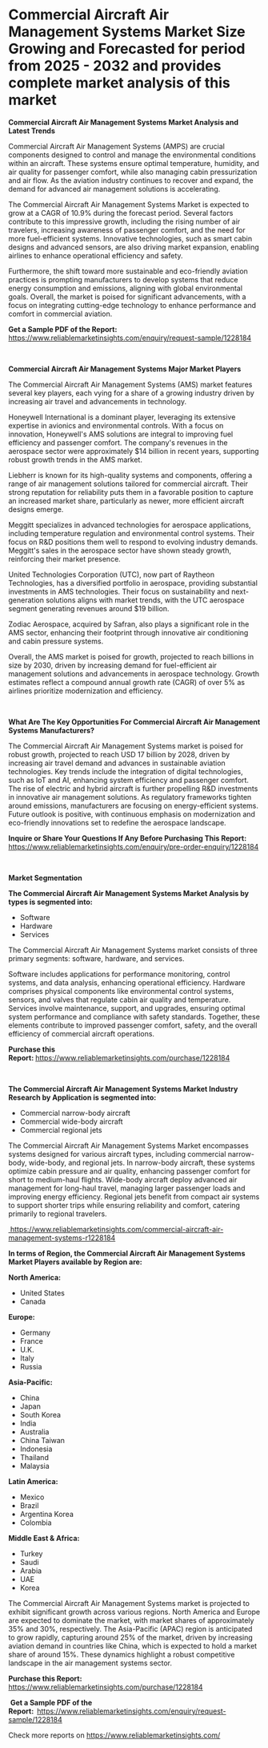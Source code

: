 <p><h1>Commercial Aircraft Air Management Systems Market Size Growing and Forecasted for period from 2025 - 2032 and provides complete market analysis of this market</h1></p><p><strong>Commercial Aircraft Air Management Systems Market Analysis and Latest Trends</strong></p>
<p><p>Commercial Aircraft Air Management Systems (AMPS) are crucial components designed to control and manage the environmental conditions within an aircraft. These systems ensure optimal temperature, humidity, and air quality for passenger comfort, while also managing cabin pressurization and air flow. As the aviation industry continues to recover and expand, the demand for advanced air management solutions is accelerating.</p><p>The Commercial Aircraft Air Management Systems Market is expected to grow at a CAGR of 10.9% during the forecast period. Several factors contribute to this impressive growth, including the rising number of air travelers, increasing awareness of passenger comfort, and the need for more fuel-efficient systems. Innovative technologies, such as smart cabin designs and advanced sensors, are also driving market expansion, enabling airlines to enhance operational efficiency and safety.</p><p>Furthermore, the shift toward more sustainable and eco-friendly aviation practices is prompting manufacturers to develop systems that reduce energy consumption and emissions, aligning with global environmental goals. Overall, the market is poised for significant advancements, with a focus on integrating cutting-edge technology to enhance performance and comfort in commercial aviation.</p></p>
<p><strong>Get a Sample PDF of the Report:&nbsp;</strong> <a href="https://www.reliablemarketinsights.com/enquiry/request-sample/1228184?utm_campaign=2441&utm_medium=2&utm_source=Github&utm_content=ia&utm_term=11032025&utm_id=commercial-aircraft-air-management-systems">https://www.reliablemarketinsights.com/enquiry/request-sample/1228184</a></p>
<p>&nbsp;</p>
<p><strong>Commercial Aircraft Air Management Systems Major Market Players</strong></p>
<p><p>The Commercial Aircraft Air Management Systems (AMS) market features several key players, each vying for a share of a growing industry driven by increasing air travel and advancements in technology. </p><p>Honeywell International is a dominant player, leveraging its extensive expertise in avionics and environmental controls. With a focus on innovation, Honeywell's AMS solutions are integral to improving fuel efficiency and passenger comfort. The company's revenues in the aerospace sector were approximately $14 billion in recent years, supporting robust growth trends in the AMS market.</p><p>Liebherr is known for its high-quality systems and components, offering a range of air management solutions tailored for commercial aircraft. Their strong reputation for reliability puts them in a favorable position to capture an increased market share, particularly as newer, more efficient aircraft designs emerge.</p><p>Meggitt specializes in advanced technologies for aerospace applications, including temperature regulation and environmental control systems. Their focus on R&D positions them well to respond to evolving industry demands. Meggitt's sales in the aerospace sector have shown steady growth, reinforcing their market presence.</p><p>United Technologies Corporation (UTC), now part of Raytheon Technologies, has a diversified portfolio in aerospace, providing substantial investments in AMS technologies. Their focus on sustainability and next-generation solutions aligns with market trends, with the UTC aerospace segment generating revenues around $19 billion.</p><p>Zodiac Aerospace, acquired by Safran, also plays a significant role in the AMS sector, enhancing their footprint through innovative air conditioning and cabin pressure systems.</p><p>Overall, the AMS market is poised for growth, projected to reach billions in size by 2030, driven by increasing demand for fuel-efficient air management solutions and advancements in aerospace technology. Growth estimates reflect a compound annual growth rate (CAGR) of over 5% as airlines prioritize modernization and efficiency.</p></p>
<p>&nbsp;</p>
<p><strong>What Are The Key Opportunities For Commercial Aircraft Air Management Systems Manufacturers?</strong></p>
<p><p>The Commercial Aircraft Air Management Systems market is poised for robust growth, projected to reach USD 17 billion by 2028, driven by increasing air travel demand and advances in sustainable aviation technologies. Key trends include the integration of digital technologies, such as IoT and AI, enhancing system efficiency and passenger comfort. The rise of electric and hybrid aircraft is further propelling R&D investments in innovative air management solutions. As regulatory frameworks tighten around emissions, manufacturers are focusing on energy-efficient systems. Future outlook is positive, with continuous emphasis on modernization and eco-friendly innovations set to redefine the aerospace landscape.</p></p>
<p><strong>Inquire or Share Your Questions If Any Before Purchasing This Report:</strong> <a href="https://www.reliablemarketinsights.com/enquiry/pre-order-enquiry/1228184?utm_campaign=2441&utm_medium=2&utm_source=Github&utm_content=ia&utm_term=11032025&utm_id=commercial-aircraft-air-management-systems">https://www.reliablemarketinsights.com/enquiry/pre-order-enquiry/1228184</a></p>
<p>&nbsp;</p>
<p><strong>Market Segmentation</strong></p>
<p><strong>The Commercial Aircraft Air Management Systems Market Analysis by types is segmented into:</strong></p>
<p><ul><li>Software</li><li>Hardware</li><li>Services</li></ul></p>
<p><p>The Commercial Aircraft Air Management Systems market consists of three primary segments: software, hardware, and services. </p><p>Software includes applications for performance monitoring, control systems, and data analysis, enhancing operational efficiency. Hardware comprises physical components like environmental control systems, sensors, and valves that regulate cabin air quality and temperature. Services involve maintenance, support, and upgrades, ensuring optimal system performance and compliance with safety standards. Together, these elements contribute to improved passenger comfort, safety, and the overall efficiency of commercial aircraft operations.</p></p>
<p><strong>Purchase this Report:&nbsp;</strong><a href="https://www.reliablemarketinsights.com/purchase/1228184?utm_campaign=2441&utm_medium=2&utm_source=Github&utm_content=ia&utm_term=11032025&utm_id=commercial-aircraft-air-management-systems">https://www.reliablemarketinsights.com/purchase/1228184</a></p>
<p>&nbsp;</p>
<p><strong>The Commercial Aircraft Air Management Systems Market Industry Research by Application is segmented into:</strong></p>
<p><ul><li>Commercial narrow-body aircraft</li><li>Commercial wide-body aircraft</li><li>Commercial regional jets</li></ul></p>
<p><p>The Commercial Aircraft Air Management Systems Market encompasses systems designed for various aircraft types, including commercial narrow-body, wide-body, and regional jets. In narrow-body aircraft, these systems optimize cabin pressure and air quality, enhancing passenger comfort for short to medium-haul flights. Wide-body aircraft deploy advanced air management for long-haul travel, managing larger passenger loads and improving energy efficiency. Regional jets benefit from compact air systems to support shorter trips while ensuring reliability and comfort, catering primarily to regional travelers.</p></p>
<p><a href="https://www.reliablemarketinsights.com/commercial-aircraft-air-management-systems-r1228184?utm_campaign=2441&utm_medium=2&utm_source=Github&utm_content=ia&utm_term=11032025&utm_id=commercial-aircraft-air-management-systems">&nbsp;https://www.reliablemarketinsights.com/commercial-aircraft-air-management-systems-r1228184</a></p>
<p><strong>In terms of Region, the Commercial Aircraft Air Management Systems Market Players available by Region are:</strong></p>
<p>
    <p> <strong> North America: </strong>
        <ul>
            <li>United States</li>
            <li>Canada</li>
        </ul>
        </p> 
    <p> <strong> Europe: </strong>
        <ul>
            <li>Germany</li>
            <li>France</li>
            <li>U.K.</li>
            <li>Italy</li>
            <li>Russia</li>
        </ul>
        </p> 
    <p> <strong> Asia-Pacific: </strong>
        <ul>
            <li>China</li>
            <li>Japan</li>
            <li>South Korea</li>
            <li>India</li>
            <li>Australia</li>
            <li>China Taiwan</li>
            <li>Indonesia</li>
            <li>Thailand</li>
            <li>Malaysia</li>
        </ul>
        </p> 
    <p> <strong> Latin America: </strong>
        <ul>
            <li>Mexico</li>
            <li>Brazil</li>
            <li>Argentina Korea</li>
            <li>Colombia</li>
        </ul>
        </p> 
    <p> <strong> Middle East & Africa: </strong>
        <ul>
            <li>Turkey</li>
            <li>Saudi</li>
            <li>Arabia</li>
            <li>UAE</li>
            <li>Korea</li>
        </ul>
    </p>
    </p>
<p><p>The Commercial Aircraft Air Management Systems market is projected to exhibit significant growth across various regions. North America and Europe are expected to dominate the market, with market shares of approximately 35% and 30%, respectively. The Asia-Pacific (APAC) region is anticipated to grow rapidly, capturing around 25% of the market, driven by increasing aviation demand in countries like China, which is expected to hold a market share of around 15%. These dynamics highlight a robust competitive landscape in the air management systems sector.</p></p>
<p><strong>Purchase this Report: </strong><a href="https://www.reliablemarketinsights.com/purchase/1228184?utm_campaign=2441&utm_medium=2&utm_source=Github&utm_content=ia&utm_term=11032025&utm_id=commercial-aircraft-air-management-systems">https://www.reliablemarketinsights.com/purchase/1228184</a></p>
<p>&nbsp;<strong>Get a Sample PDF of the Report:&nbsp;&nbsp;</strong><a href="https://www.reliablemarketinsights.com/enquiry/request-sample/1228184?utm_campaign=2441&utm_medium=2&utm_source=Github&utm_content=ia&utm_term=11032025&utm_id=commercial-aircraft-air-management-systems">https://www.reliablemarketinsights.com/enquiry/request-sample/1228184</a></p>
<p><strong></strong></p>
<p>Check more reports on <a href="https://www.reliablemarketinsights.com/?utm_campaign=2441&utm_medium=2&utm_source=Github&utm_content=ia&utm_term=11032025&utm_id=commercial-aircraft-air-management-systems">https://www.reliablemarketinsights.com/</a></p>